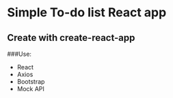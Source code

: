 
# Simple To-do list React app

## Create with create-react-app

###Use:
- React
- Axios
- Bootstrap
- Mock API